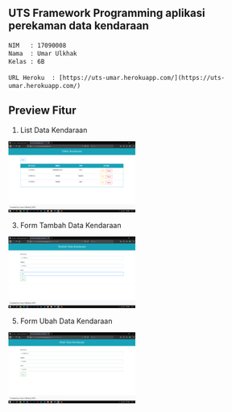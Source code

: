 ## UTS Framework Programming aplikasi perekaman data kendaraan

    NIM   : 17090008
    Nama  : Umar Ulkhak
    Kelas : 6B
    
    URL Heroku  : [https://uts-umar.herokuapp.com/](https://uts-umar.herokuapp.com/)

## Preview Fitur

1) List Data Kendaraan

<p>
  <img src="https://github.com/umarulkhak/uts-umar/blob/master/img/list.png" width=50% />
</p>

3) Form Tambah Data Kendaraan

<p>
  <img src="https://github.com/umarulkhak/uts-umar/blob/master/img/add.png" width=50% />
</p>

5) Form Ubah Data Kendaraan

<p>
  <img src="https://github.com/umarulkhak/uts-umar/blob/master/img/Edit.png" width=50% />
</p>
